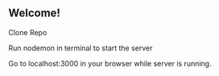 ## Welcome!

Clone Repo

Run nodemon in terminal to start the server

Go to localhost:3000 in your browser while server is running.